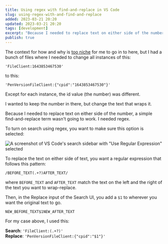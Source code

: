```yaml
---
title: Using regex with find-and-replace in VS Code
slug: using-regex-with-and-find-and-replace
added: 2023-03-21 20:20
updated: 2023-03-21 20:20
tags: [development]
excerpt: "Because I needed to replace text on either side of the number, a simple find-and-replace term wasn't going to work. I needed regex."
publish: true
---
```


The context for how and why is [too niche](/learning-in-public-is-complicated/) for me to go in to here, but I had a bunch of files where I needed to change all instances of this:

`'FileClient:1643853467530'`

to this:

`'PenVersionFileClient:{"cpid":"1643853467530"}'`

Except for each instance, the id value (the number) was different.

I wanted to keep the number in there, but change the text that wraps it.

Because I needed to replace text on either side of the number, a simple find-and-replace term wasn't going to work. I needed regex.

To turn on search using regex, you want to make sure this option is selected:

![A screenshot of VS Code's search sidebar with "Use Regular Expression" selected](/images/regex-search.png)


To replace the text on either side of text, you want a regular expression that follows this pattern:

`/BEFORE_TEXT(.+?)AFTER_TEXT/`

where `BEFORE_TEXT` and `AFTER_TEXT` match the text on the left and the right of the text you want to wrap-replace.

Then, in the Replace input of the Search UI, you add a `$1` to wherever you want the original text to go.

`NEW_BEFORE_TEXT$1NEW_AFTER_TEXT`

For my case above, I used this:

**Search**: `'FileClient:(.+?)'` <br>
**Replace**: `'PenVersionFileClient:{"cpid":"$1"}'`



